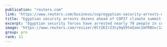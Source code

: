```yaml
---
publication: "reuters.com"
link: "https://www.reuters.com/business/cop/egyptian-security-arrests-dozens-ahead-cop27-climate-summit-rights-group-2022-11-01/"
title: "Egyptian security arrests dozens ahead of COP27 climate summit- rights group"
excerpt: "Egyptian security forces have arrested nearly 70 people in connection with calls for protests to coincide with the COP27 climate summit, a rights group said."
image: "https://www.reuters.com/resizer/0ltZKIrZ3ty9q59tmIomcImFR0U=/1200x628/smart/filters:quality(80)/cloudfront-us-east-2.images.arcpublishing.com/reuters/AJ7JTKPKIVLLVHHLY5YH6EU57Y.jpg"
group: pro
rank: 11
---
```

